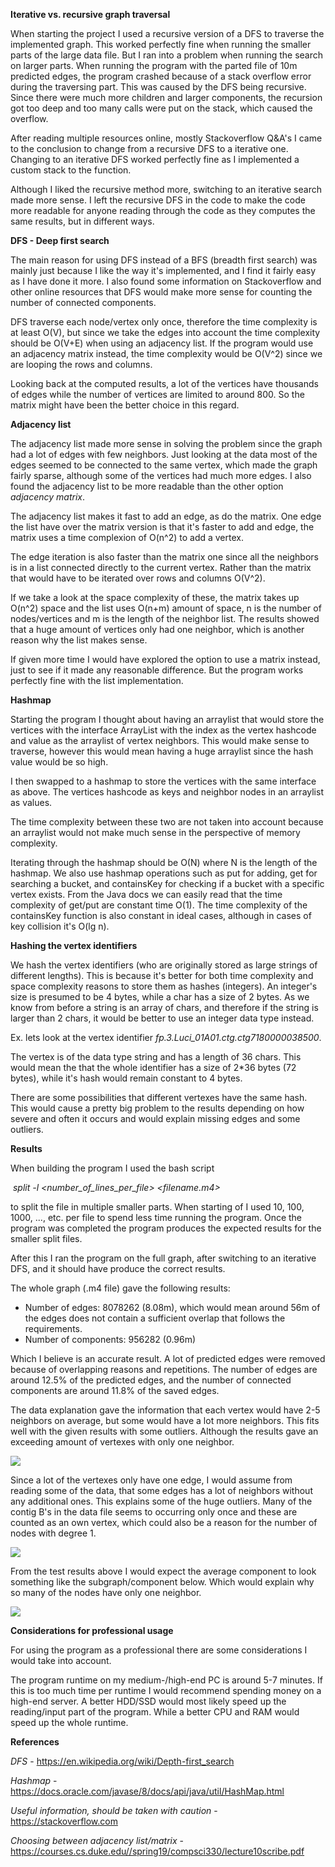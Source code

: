 **Iterative vs.  recursive graph traversal**

When starting the project I used a recursive version of a DFS to traverse the implemented graph. This worked perfectly fine when running the smaller parts of the large data file. But I ran into a problem when running the search on larger parts. When running the program with the parted file of 10m predicted edges, the program crashed because of a stack overflow error during the traversing part. This was caused by the DFS being recursive. Since there were much more children and larger components, the recursion got too deep and too many calls were put on the stack, which caused the overflow. 

After reading multiple resources online, mostly Stackoverflow Q&A's I came to the conclusion to change from a recursive DFS to a iterative one. Changing to an iterative DFS worked perfectly fine as I implemented a custom stack to the function. 

Although I liked the recursive method more, switching to an iterative search made more sense. I left the recursive DFS in the code to make the code more readable for anyone reading through the code as they computes the same results, but in different ways.



**DFS - Deep first search**

The main reason for using DFS instead of a BFS (breadth first search) was mainly just because I like the way it's implemented, and I find it fairly easy as I have done it more. I also found some information on Stackoverflow and other online resources that DFS would make more sense for counting the number of connected components.

DFS traverse each node/vertex only once, therefore the time complexity is at least O(V), but since we take the edges into account the time complexity should be O(V+E) when using an adjacency list. If the program would use an adjacency matrix instead, the time complexity would be O(V^2) since we are looping the rows and columns.

Looking back at the computed results, a lot of the vertices have thousands of edges while the number of vertices are limited to around 800. So the matrix might have been the better choice in this regard.



**Adjacency list**

The adjacency list made more sense in solving the problem since the graph had a lot of edges with few neighbors. Just looking at the data most of the edges seemed to be connected to the same vertex, which made the graph fairly sparse, although some of the vertices had much more edges. I also found the adjacency list to be more readable than the other option *adjacency matrix*.

The adjacency list makes it fast to add an edge, as do the matrix. One edge the list have over the matrix version is that it's faster to add and edge, the matrix uses a time complexion of O(n^2) to add a vertex.

The edge iteration is also faster than the matrix one since all the neighbors is in a list connected directly to the current vertex. Rather than the matrix that would have to be iterated over rows and columns O(V^2).

If we take a look at the space complexity of these, the matrix takes up O(n^2) space and the list uses O(n+m) amount of space, n is the number of nodes/vertices and m is the length of the neighbor list. The results showed that a huge amount of vertices only had one neighbor, which is another reason why the list makes sense.

If given more time I would have explored the option to use a matrix instead, just to see if it made any reasonable difference. But the program works perfectly fine with the list implementation.



**Hashmap**

Starting the program I thought about having an arraylist that would store the vertices with the interface ArrayList with the index as the vertex hashcode and value as the arraylist of vertex neighbors. This would make sense to traverse, however this would mean having a huge arraylist since the hash value would be so high. 

I then swapped to a hashmap to store the vertices with the same interface as above. The vertices hashcode as keys and neighbor nodes in an arraylist as values.

The time complexity between these two are not taken into account because an arraylist would not make much sense in the perspective of memory complexity.

Iterating through the hashmap should be O(N) where N is the length of the hashmap. We also use hashmap operations such as put for adding, get for searching a bucket, and containsKey for checking if a bucket with a specific vertex exists. From the Java docs we can easily read that the time complexity of get/put are constant time O(1). The time complexity of the containsKey function is also constant in ideal cases, although in cases of key collision it's O(lg n). 



**Hashing the vertex identifiers**

We hash the vertex identifiers (who are originally stored as large strings of different lengths). This is because it's better for both time complexity and space complexity reasons to store them as hashes (integers). An integer's size is presumed to be 4 bytes, while a char has a size of 2 bytes. As we know from before a string is an array of chars, and therefore if the string is larger than 2 chars, it would be better to use an integer data type instead. 

Ex. lets look at the vertex identifier *fp.3.Luci_01A01.ctg.ctg7180000038500*.

The vertex is of the data type string and has a length of 36 chars. This would mean the that the whole identifier has a size of 2*36 bytes (72 bytes), while it's hash would remain constant to 4 bytes.

There are some possibilities that different vertexes have the same hash. This would cause a pretty big problem to the results depending on how severe and often it occurs and would explain missing edges and some outliers.



**Results**

When building the program I used the bash script 

​	*split -l <number_of_lines_per_file> <filename.m4>* 

to split the file in multiple smaller parts. When starting of I used 10, 100, 1000, ..., etc. per file to spend less time running the program. Once the program was completed the program produces the expected results for the smaller split files. 

After this I ran the program on the full graph, after switching to an iterative DFS, and it should have produce the correct results.

The whole graph (.m4 file) gave the following results:

- Number of edges: 8078262 (8.08m), which would mean around 56m of the edges does not contain a sufficient overlap that follows the requirements.
- Number of components: 956282 (0.96m)

Which I believe is an accurate result. A lot of predicted edges were removed because of overlapping reasons and repetitions. The number of edges are around 12.5% of the predicted edges, and the number of connected components are around 11.8% of the saved edges. 

The data explanation gave the information that each vertex would have 2-5 neighbors on average, but some would have a lot more neighbors. This fits well with the given results with some outliers. Although the results gave an exceeding amount of vertexes with only one neighbor. 

![](report_images\node_distr_v2.png)

Since a lot of the vertexes only have one edge, I would assume from reading some of the data, that some edges has a lot of neighbors without any additional ones. This explains some of the huge outliers. Many of the contig B's in the data file seems to occurring only once and these are counted as an own vertex, which could also be a reason for the number of nodes with degree 1.

![](report_images\component_distr_v2.png)

From the test results above I would expect the average component to look something like the subgraph/component below. Which would explain why so many of the nodes have only one neighbor. 

![](report_images\ex_component.png)

**Considerations for professional usage**

For using the program as a professional there are some considerations I would take into account. 

The program runtime on my medium-/high-end PC is around 5-7 minutes. If this is too much time per runtime I would recommend spending money on a high-end server. A better HDD/SSD would most likely speed up the reading/input part of the program. While a better CPU and RAM would speed up the whole runtime.





**References**

*DFS* - https://en.wikipedia.org/wiki/Depth-first_search

*Hashmap* - https://docs.oracle.com/javase/8/docs/api/java/util/HashMap.html

*Useful information, should be taken with caution* - https://stackoverflow.com

*Choosing between adjacency list/matrix* - https://courses.cs.duke.edu//spring19/compsci330/lecture10scribe.pdf